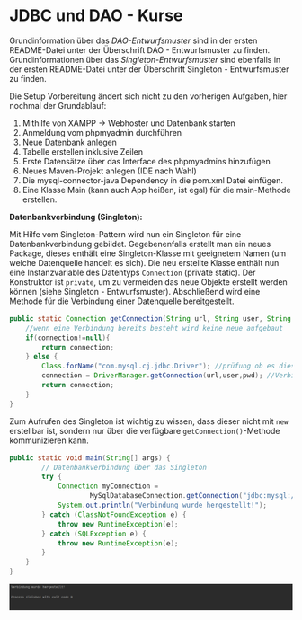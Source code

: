 # JDBC und DAO - Kurse

Grundinformation über das *DAO-Entwurfsmuster* sind in der ersten README-Datei unter der Überschrift DAO - Entwurfsmuster zu finden. Grundinformationen über das *Singleton-Entwurfsmuster* sind ebenfalls in der ersten README-Datei unter der Überschrift Singleton - Entwurfsmuster zu finden. 

Die Setup Vorbereitung ändert sich nicht zu den vorherigen Aufgaben, hier nochmal der Grundablauf:

1. Mithilfe von XAMPP -> Webhoster und Datenbank starten
2. Anmeldung vom phpmyadmin durchführen
3. Neue Datenbank anlegen
4. Tabelle erstellen inklusive Zeilen
5. Erste Datensätze über das Interface des phpmyadmins hinzufügen
6. Neues Maven-Projekt anlegen (IDE nach Wahl)
7. Die mysql-connector-java Dependency in die pom.xml Datei einfügen.
8. Eine Klasse Main (kann auch App heißen, ist egal) für die main-Methode erstellen. 

**Datenbankverbindung (Singleton):**

Mit Hilfe vom Singleton-Pattern wird nun ein Singleton für eine Datenbankverbindung gebildet. Gegebenenfalls erstellt man ein neues Package, dieses enthält eine Singleton-Klasse mit geeignetem Namen (um welche Datenquelle handelt es sich). Die neu erstellte Klasse enthält nun eine Instanzvariable des Datentyps `Connection` (private static). Der Konstruktor ist `private`, um zu vermeiden das neue Objekte erstellt werden können (siehe Singleton - Entwurfsmuster). Abschließend wird eine Methode für die Verbindung einer Datenquelle bereitgestellt.

```java
public static Connection getConnection(String url, String user, String pwd) throws ClassNotFoundException, SQLException {
    //wenn eine Verbindung bereits besteht wird keine neue aufgebaut
    if(connection!=null){
        return connection;
    } else {
        Class.forName("com.mysql.cj.jdbc.Driver"); //prüfung ob es diese Klasse gibt
        connection = DriverManager.getConnection(url,user,pwd); //Verbindungsaufruf über DriverManager
        return connection;
    }
}
```

Zum Aufrufen des Singleton ist wichtig zu wissen, dass dieser nicht mit `new` erstellbar ist, sondern nur über die verfügbare `getConnection()`-Methode kommunizieren kann. 

```java
public static void main(String[] args) {
        // Datenbankverbindung über das Singleton
        try {
            Connection myConnection =
                    MySqlDatabaseConnection.getConnection("jdbc:mysql://localhost:3306/kurssystem","root","");
            System.out.println("Verbindung wurde hergestellt!");
        } catch (ClassNotFoundException e) {
            throw new RuntimeException(e);
        } catch (SQLException e) {
            throw new RuntimeException(e);
        }
    }
}
```

![testprotokoll1](images/testprotokoll1.png)
